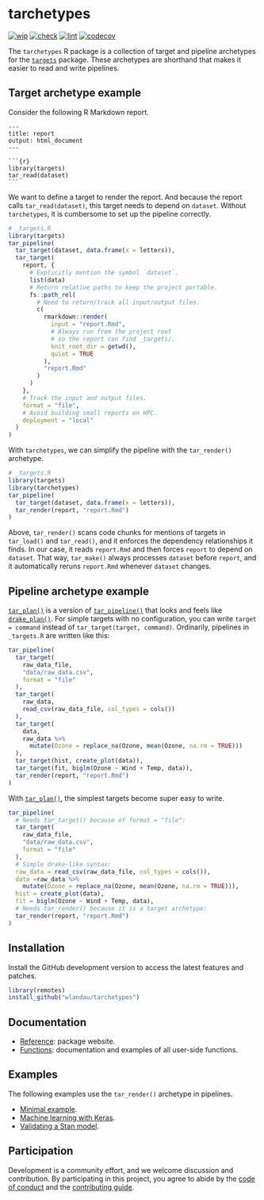 
# tarchetypes

[![wip](https://www.repostatus.org/badges/latest/wip.svg)](https://www.repostatus.org/#wip)
[![check](https://github.com/wlandau/tarchetypes/workflows/check/badge.svg)](https://github.com/wlandau/tarchetypes/actions?query=workflow%3Acheck)
[![lint](https://github.com/wlandau/tarchetypes/workflows/lint/badge.svg)](https://github.com/wlandau/tarchetypes/actions?query=workflow%3Alint)
[![codecov](https://codecov.io/gh/wlandau/tarchetypes/branch/master/graph/badge.svg?token=3T5DlLwUVl)](https://codecov.io/gh/wlandau/targets)

The `tarchetypes` R package is a collection of target and pipeline
archetypes for the [`targets`](https://github.com/wlandau/targets)
package. These archetypes are shorthand that makes it easier to read and
write pipelines.

## Target archetype example

Consider the following R Markdown report.

    ---
    title: report
    output: html_document
    ---
    
    ```{r}
    library(targets)
    tar_read(dataset)
    ```

We want to define a target to render the report. And because the report
calls `tar_read(dataset)`, this target needs to depend on `dataset`.
Without `tarchetypes`, it is cumbersome to set up the pipeline
correctly.

``` r
# _targets.R
library(targets)
tar_pipeline(
  tar_target(dataset, data.frame(x = letters)),
  tar_target(
    report, {
      # Explicitly mention the symbol `dataset`.
      list(data)
      # Return relative paths to keep the project portable.
      fs::path_rel(
        # Need to return/track all input/output files.
        c( 
          rmarkdown::render(
            input = "report.Rmd",
            # Always run from the project root
            # so the report can find _targets/.
            knit_root_dir = getwd(),
            quiet = TRUE
          ),
          "report.Rmd"
        )
      )
    },
    # Track the input and output files.
    format = "file",
    # Avoid building small reports on HPC.
    deployment = "local"
  )
)
```

With `tarchetypes`, we can simplify the pipeline with the `tar_render()`
archetype.

``` r
# _targets.R
library(targets)
library(tarchetypes)
tar_pipeline(
  tar_target(dataset, data.frame(x = letters)),
  tar_render(report, "report.Rmd")
)
```

Above, `tar_render()` scans code chunks for mentions of targets in
`tar_load()` and `tar_read()`, and it enforces the dependency
relationships it finds. In our case, it reads `report.Rmd` and then
forces `report` to depend on `dataset`. That way, `tar_make()` always
processes `dataset` before `report`, and it automatically reruns
`report.Rmd` whenever `dataset`
changes.

## Pipeline archetype example

[`tar_plan()`](https://wlandau.github.io/tarchetypes/reference/tar_plan.html)
is a version of
[`tar_pipeline()`](https://wlandau.github.io/targets/reference/tar_pipeline.html)
that looks and feels like
[`drake_plan()`](https://docs.ropensci.org/drake/reference/drake_plan.html).
For simple targets with no configuration, you can write `target =
command` instead of `tar_target(target, command)`. Ordinarily, pipelines
in `_targets.R` are written like this:

``` r
tar_pipeline(
  tar_target(
    raw_data_file,
    "data/raw_data.csv",
    format = "file"
  ),
  tar_target(
    raw_data,
    read_csv(raw_data_file, col_types = cols())
  ),
  tar_target(
    data,
    raw_data %>%
      mutate(Ozone = replace_na(Ozone, mean(Ozone, na.rm = TRUE)))
  ),
  tar_target(hist, create_plot(data)),
  tar_target(fit, biglm(Ozone ~ Wind + Temp, data)),
  tar_render(report, "report.Rmd")
)
```

With
[`tar_plan()`](https://wlandau.github.io/tarchetypes/reference/tar_plan.html),
the simplest targets become super easy to write.

``` r
tar_pipeline(
  # Needs tar_target() because of format = "file":
  tar_target(
    raw_data_file,
    "data/raw_data.csv",
    format = "file"
  ),
  # Simple drake-like syntax:
  raw_data = read_csv(raw_data_file, col_types = cols()),
  data =raw_data %>%
    mutate(Ozone = replace_na(Ozone, mean(Ozone, na.rm = TRUE))),
  hist = create_plot(data),
  fit = biglm(Ozone ~ Wind + Temp, data),
  # Needs tar_render() because it is a target archetype:
  tar_render(report, "report.Rmd")
)
```

## Installation

Install the GitHub development version to access the latest features and
patches.

``` r
library(remotes)
install_github("wlandau/tarchetypes")
```

## Documentation

  - [Reference](https://wlandau.github.io/tarchetypes/): package
    website.
  - [Functions](https://wlandau.github.io/tarchetypes/reference/index.html):
    documentation and examples of all user-side functions.

## Examples

The following examples use the `tar_render()` archetype in pipelines.

  - [Minimal example](https://github.com/wlandau/targets-minimal).
  - [Machine learning with
    Keras](https://github.com/wlandau/targets-keras).
  - [Validating a Stan model](https://github.com/wlandau/targets-stan).

## Participation

Development is a community effort, and we welcome discussion and
contribution. By participating in this project, you agree to abide by
the [code of
conduct](https://github.com/wlandau/tarchetypes/blob/master/CODE_OF_CONDUCT.md)
and the [contributing
guide](https://github.com/wlandau/tarchetypes/blob/master/CONTRIBUTING.md).
